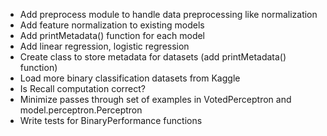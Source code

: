 - Add preprocess module to handle data preprocessing like normalization
- Add feature normalization to existing models
- Add printMetadata() function for each model
- Add linear regression, logistic regression
- Create class to store metadata for datasets (add printMetadata() function)
- Load more binary classification datasets from Kaggle
- Is Recall computation correct? 
- Minimize passes through set of examples in VotedPerceptron and model.perceptron.Perceptron
- Write tests for BinaryPerformance functions